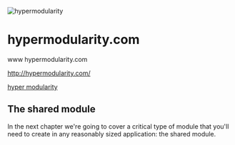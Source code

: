 ![hypermodularity](https://logo.hypermodularity.com/1/cover.png)

# hypermodularity.com
www hypermodularity.com

http://hypermodularity.com/

[hyper modularity](https://www.hypermodularity.com/)






## The shared module

In the next chapter we're going to cover a critical type of module that you'll need to create in any reasonably sized application: the shared module.

